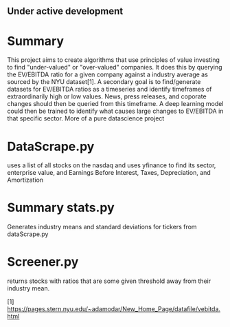 ## Under active development
# Summary
This project aims to create algorithms that use principles of value investing to find "under-valued" or "over-valued" companies. It does this by querying the EV/EBITDA ratio for a given company against a industry average as sourced by the NYU dataset[1].
A secondary goal is to find/generate datasets for EV/EBITDA ratios as a timeseries and identify timeframes of extraordinarily high or low values. News, press releases, and coporate changes should then be queried from this timeframe. A deep learning model could then be trained to identify what causes large changes to EV/EBITDA in that specific sector. 
More of a pure datascience project
# DataScrape.py
uses a list of all stocks on the nasdaq and uses yfinance to find its sector, enterprise value, and Earnings Before Interest, Taxes, Depreciation, and Amortization
# Summary stats.py
Generates industry means and standard deviations for tickers from dataScrape.py
# Screener.py
returns stocks with ratios that are some given threshold away from their industry mean. 


[1] https://pages.stern.nyu.edu/~adamodar/New_Home_Page/datafile/vebitda.html